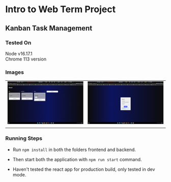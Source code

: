 # Intro to Web Term Project

## Kanban Task Management

### Tested On

Node v16.17.1\
Chrome 113 version

### Images
|||
| --- | --- |
|![](./Screenshot%20(25).png) | ![](./Screenshot%20(26).png)|
|||

### Running Steps

- Run `npm install` in both the folders frontend and backend.

- Then start both the application with `npm run start` command.

- Haven't tested the react app for production build, only tested in dev mode.
